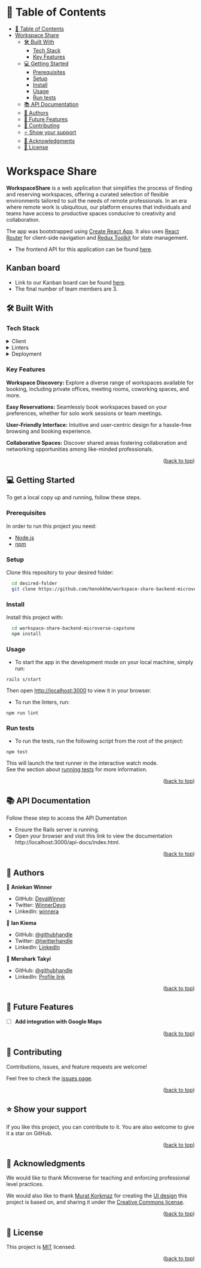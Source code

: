 <a name="readme-top"></a>

<!-- TABLE OF CONTENTS -->

# 📗 Table of Contents

- [📗 Table of Contents](#-table-of-contents)
- [Workspace Share](#workspace-share)
  - [🛠 Built With ](#-built-with-)
    - [Tech Stack ](#tech-stack-)
    - [Key Features ](#key-features-)
  - [💻 Getting Started ](#-getting-started-)
    - [Prerequisites](#prerequisites)
    - [Setup](#setup)
    - [Install](#install)
    - [Usage](#usage)
    - [Run tests](#run-tests)
  - [📚 API Documentation](#-api-documentation-)
  - [👥 Authors ](#-authors-)
  - [🔭 Future Features ](#-future-features-)
  - [🤝 Contributing ](#-contributing-)
  - [⭐️ Show your support ](#️-show-your-support-)
  - [🙏 Acknowledgments ](#-acknowledgments-)
  - [📝 License ](#-license-)

<!-- PROJECT DESCRIPTION -->

# Workspace Share<a name="about-project"></a>

**WorkspaceShare** is a web application that simplifies the process of finding and reserving workspaces, offering a curated selection of flexible environments tailored to suit the needs of remote professionals. In an era where remote work is ubiquitous, our platform ensures that individuals and teams have access to productive spaces conducive to creativity and collaboration.

The app was bootstrapped using [Create React App](https://github.com/facebook/create-react-app). It also uses [React Router](https://reactrouter.com/en/main) for client-side navigation and [Redux Toolkit](https://redux-toolkit.js.org/) for state management. 


- The frontend API for this application can be found [here](https://github.com/henokkhm/workspace-share-frontend-microverse-capstone).

## Kanban board <a name="Kanban-board"></a>
- Link to our Kanban board can be found [here](https://github.com/users/henokkhm/projects/8/views/1).
- The final number of team members are 3.

## 🛠 Built With <a name="built-with"></a>

### Tech Stack <a name="tech-stack"></a>

<details>
  <summary>Client</summary>
  <ul>
    <li><a href="https://react.dev/">React</a></li>
    <li><a href="https://reactrouter.com/en/main/">React Router v6</a></li>
    <li><a href="https://redux-toolkit.js.org/">Redux Toolkit</a></li>
    <li><a href="https://tailwindcss.com/">TailwindCSS</a></li>
    <li><a href="https://developer.mozilla.org/en-US/docs/Web/HTML">HTML</a></li>
  </ul>
</details>

<details>
  <summary>Linters</summary>
  <ul>
    <li><a href="https://eslint.org/">ESLint</a></li>
    <li><a href="https://stylelint.io/">Stylelint</a></li>
  </ul>
</details>

<details>
  <summary>Deployment</summary>
  <ul>
    <li><a href="https://app.netlify.com">Netlify</a></li>
  </ul>
</details>
<!-- Features -->

### Key Features <a name="key-features"></a>

**Workspace Discovery:** Explore a diverse range of workspaces available for booking, including private offices, meeting rooms, coworking spaces, and more.

**Easy Reservations:** Seamlessly book workspaces based on your preferences, whether for solo work sessions or team meetings.

**User-Friendly Interface:** Intuitive and user-centric design for a hassle-free browsing and booking experience.

**Collaborative Spaces:** Discover shared areas fostering collaboration and networking opportunities among like-minded professionals.

<p align="right">(<a href="#readme-top">back to top</a>)</p>

<!-- GETTING STARTED -->

## 💻 Getting Started <a name="getting-started"></a>

To get a local copy up and running, follow these steps.

### Prerequisites

In order to run this project you need:

- <a href="https://nodejs.org/en/download">Node.js</a>
- <a href="https://docs.npmjs.com/downloading-and-installing-node-js-and-npm">npm</a>

### Setup

Clone this repository to your desired folder:

```sh
  cd desired-folder
  git clone https://github.com/henokkhm/workspace-share-backend-microverse-capstone.git
```

### Install

Install this project with:

```sh
  cd workspace-share-backend-microverse-capstone
  npm install
```

### Usage

- To start the app in the development mode on your local machine, simply run:

`rails s/start`

Then open [http://localhost:3000](http://localhost:3000) to view it in your browser.

- To run the linters, run: 

`npm run lint`

### Run tests


- To run the tests, run the following script from the root of the project: 
  
`npm test`

This will launch the test runner in the interactive watch mode.\
See the section about [running tests](https://facebook.github.io/create-react-app/docs/running-tests) for more information.

<p align="right">(<a href="#readme-top">back to top</a>)</p>

<!-- API Documentation -->

## 📚 API Documentation <a name="API Documentation"></a>
Follow these step to access the API Dumentation
- Ensure the Rails server is running.
- Open your browser and visit this link to view the documentation http://localhost:3000/api-docs/index.html.

<p align="right">(<a href="#readme-top">back to top</a>)</p>

<!-- AUTHORS -->

## 👥 Authors <a name="authors"></a>

👤 **Aniekan Winner**

- GitHub: [DevaWinner](https://github.com/DevaWinner)
- Twitter: [WinnerDevq](https://twitter.com/WinnerDevq)
- LinkedIn: [winnera](https://www.linkedin.com/in/winnera/)

👤 **Ian Kiema**

- GitHub: [@githubhandle](https://github.com/iankiema)
- Twitter: [@twitterhandle](https://twitter.com/IanMwas2)
- LinkedIn: [LinkedIn](https://linkedin.com/in/ian-kiema)

👤 **Mershark Takyi**

- GitHub: [@githubhandle](https://github.com/mershark)
- LinkedIn: [Profile link](https://www.linkedin.com/in/mershark/)


<p align="right">(<a href="#readme-top">back to top</a>)</p>

<!-- FUTURE FEATURES -->

## 🔭 Future Features <a name="future-features"></a>

- [ ] **Add integration with Google Maps**

<p align="right">(<a href="#readme-top">back to top</a>)</p>

<!-- CONTRIBUTING -->

## 🤝 Contributing <a name="contributing"></a>

Contributions, issues, and feature requests are welcome!

Feel free to check the [issues page](https://github.com/henokkhm/workspace-share-backend-microverse-capstone/issues).

<p align="right">(<a href="#readme-top">back to top</a>)</p>

<!-- SUPPORT -->

## ⭐️ Show your support <a name="support"></a>

If you like this project, you can contribute to it. You are also welcome to give it a star on GitHub.

<p align="right">(<a href="#readme-top">back to top</a>)</p>

<!-- ACKNOWLEDGEMENTS -->

## 🙏 Acknowledgments <a name="acknowledgements"></a>

We would like to thank Microverse for teaching and enforcing professional level practices.

We would also like to thank [Murat Korkmaz](https://www.behance.net/muratk) for creating the [UI design](https://www.behance.net/gallery/26425031/Vespa-Responsive-Redesign) this project is based on, and sharing it under the  [Creative Commons license](https://creativecommons.org/licenses/by-nc/4.0/).

<p align="right">(<a href="#readme-top">back to top</a>)</p>

<!-- LICENSE -->

## 📝 License <a name="license"></a>

This project is [MIT](./LICENSE) licensed.

<p align="right">(<a href="#readme-top">back to top</a>)</p>
